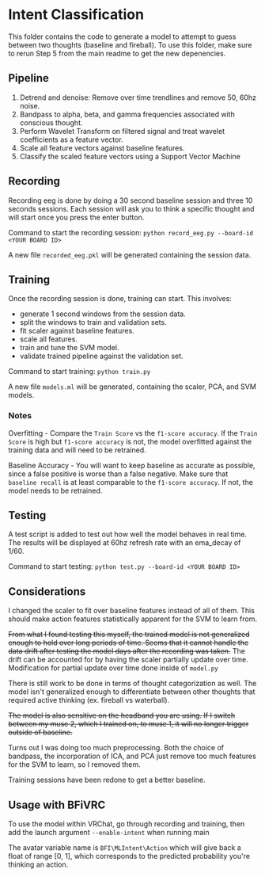 # Intent Classification
This folder contains the code to generate a model to attempt to guess between two thoughts (baseline and fireball). To use this folder, make sure to rerun Step 5 from the main readme to get the new depenencies.

## Pipeline
1. Detrend and denoise: Remove over time trendlines and remove 50, 60hz noise.
2. Bandpass to alpha, beta, and gamma frequencies associated with conscious thought.
3. Perform Wavelet Transform on filtered signal and treat wavelet coefficients as a feature vector.
4. Scale all feature vectors against baseline features.
5. Classify the scaled feature vectors using a Support Vector Machine

## Recording
Recording eeg is done by doing a 30 second baseline session and three 10 seconds sessions. Each session will ask you to think a specific thought and will start once you press the enter button.

Command to start the recording session: `python record_eeg.py --board-id <YOUR BOARD ID>`

A new file `recorded_eeg.pkl` will be generated containing the session data.

## Training
Once the recording session is done, training can start. This involves: 
- generate 1 second windows from the session data.
- split the windows to train and validation sets.
- fit scaler against baseline features.
- scale all features.
- train and tune the SVM model.
- validate trained pipeline against the validation set.

Command to start training: `python train.py`

A new file `models.ml` will be generated, containing the scaler, PCA, and SVM models.

### Notes
Overfitting - Compare the `Train Score` vs the `f1-score accuracy`. If the `Train Score` is high but `f1-score accuracy` is not, the model overfitted against the training data and will need to be retrained.

Baseline Accuracy - You will want to keep baseline as accurate as possible, since a false positive is worse than a false negative. Make sure that `baseline recall` is at least comparable to the `f1-score accuracy`. If not, the model needs to be retrained.

## Testing
A test script is added to test out how well the model behaves in real time. The results will be displayed at 60hz refresh rate with an ema_decay of 1/60.

Command to start testing: `python test.py --board-id <YOUR BOARD ID>`

## Considerations

I changed the scaler to fit over baseline features instead of all of them. This should make action features statistically apparent for the SVM to learn from.

~~From what I found testing this myself, the trained model is not generalized enough to hold over long periods of time. Seems that it cannot handle the data drift after testing the model days after the recording was taken.~~ The drift can be accounted for by having the scaler partially update over time. Modification for partial update over time done inside of `model.py`

There is still work to be done in terms of thought categorization as well. The model isn't generalized enough to differentiate between other thoughts that required active thinking (ex. fireball vs waterball).

~~The model is also sensitive on the headband you are using. If I switch between my muse 2, which I trained on, to muse 1, it will no longer trigger outside of baseline.~~

Turns out I was doing too much preprocessing. Both the choice of bandpass, the incorporation of ICA, and PCA just remove too much features for the SVM to learn, so I removed them.

Training sessions have been redone to get a better baseline.

## Usage with BFiVRC

To use the model within VRChat, go through recording and training, then add the launch argument `--enable-intent` when running main

The avatar variable name is `BFI\MLIntent\Action` which will give back a float of range [0, 1], which corresponds to the predicted probability you're thinking an action.
